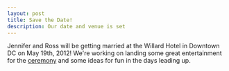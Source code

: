 ```yaml
---
layout: post
title: Save the Date!
description: Our date and venue is set
---
```


Jennifer and Ross will be getting married at the Willard Hotel in Downtown DC on May 19th, 2012! We're working on landing some great entertainment for the <a href="/Ceremony.html">ceremony</a> and some ideas for fun in the days leading up.